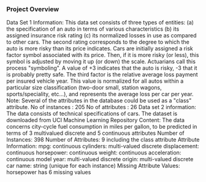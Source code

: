 ### Project Overview

 Data Set 1 Information:
This data set consists of three types of entities:
(a) the specification of an auto in terms of various characteristics
(b) its assigned insurance risk rating
(c) its normalized losses in use as compared to other cars.
The second rating corresponds to the degree to which the auto is more risky than its price indicates. Cars are initially assigned a risk factor symbol associated with its price. Then, if it is more risky (or less), this symbol is adjusted by moving it up (or down) the scale. Actuarians call this process "symboling". A value of +3 indicates that the auto is risky, -3 that it is probably pretty safe.
The third factor is the relative average loss payment per insured vehicle year. This value is normalized for all autos within a particular size classification (two-door small, station wagons, sports/speciality, etc…), and represents the average loss per car per year.
Note: Several of the attributes in the database could be used as a "class" attribute.
No of instances : 205
No of attributes : 26
Data set 2 information:
The data consists of technical specifications of cars. The dataset is downloaded from UCI Machine Learning Repository
Content: The data concerns city-cycle fuel consumption in miles per gallon, to be predicted in terms of 3 multivalued discrete and 5 continuous attributes
Number of Instances: 398
Number of Attributes: 9 including the class attribute
Attribute Information:
mpg: continuous
cylinders: multi-valued discrete
displacement: continuous
horsepower: continuous
weight: continuous
acceleration: continuous
model year: multi-valued discrete
origin: multi-valued discrete
car name: string (unique for each instance)
Missing Attribute Values: horsepower has 6 missing values


